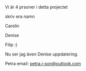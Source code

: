 Vi är 4 prsoner i detta projectet

skriv era namn

Carolin

Denise

Filip :)

Nu ser jag även Denise uppdatering.

Petra email: petra.j-son@outlook.com